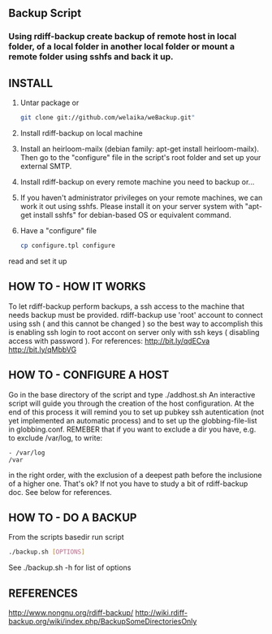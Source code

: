 ## Backup Script

### Using rdiff-backup create backup of remote host in local folder, of a local folder in another local folder or mount a remote folder using sshfs and back it up.


INSTALL
-------

1. Untar package or
    ```bash
    git clone git://github.com/welaika/weBackup.git"
    ```
2. Install rdiff-backup on local machine
3. Install an heirloom-mailx (debian family: apt-get install
  heirloom-mailx). Then go to the "configure" file in the script's
  root folder and set up your external SMTP.
4. Install rdiff-backup on every remote machine you need to backup or...
5. If you haven't administrator privileges on your remote machines,
    we can work it out using sshfs. Please install it on your server
    system with "apt-get install sshfs" for debian-based OS or equivalent
    command.
6. Have a "configure" file
    
    ```bash
    cp configure.tpl configure
    ```

  read and set it up

HOW TO - HOW IT WORKS
---------------------

To let rdiff-backup perform backups, a ssh access to the machine that 
needs backup must be provided. rdiff-backup use 'root' account to
connect using ssh ( and this cannot be changed ) so the best way to
accomplish this is enabling ssh login to root accont on server only 
with ssh keys ( disabling access with password ). For references:
http://bit.ly/qdECva
http://bit.ly/qMbbVG

HOW TO - CONFIGURE A HOST
------------------------

Go in the base directory of the script and type
./addhost.sh
An interactive script will guide you through the creation of the host
configuration. At the end of this process it will remind you to set up
pubkey ssh autentication (not yet implemented an automatic process) and
to set up the globbing-file-list in globbing.conf.
REMEBER that if you want to exclude a dir you have, e.g. to exclude
/var/log, to write:

    - /var/log
    /var

in the right order, with the exclusion of a deepest path before the
inclusione of a higher one. That's ok? If not you have to study a bit
of rdiff-backup doc. See below for references.


HOW TO - DO A BACKUP
------------------------

From the scripts basedir run script

```bash
./backup.sh [OPTIONS]
```

See ./backup.sh -h for list of options

REFERENCES
----------

http://www.nongnu.org/rdiff-backup/
http://wiki.rdiff-backup.org/wiki/index.php/BackupSomeDirectoriesOnly
